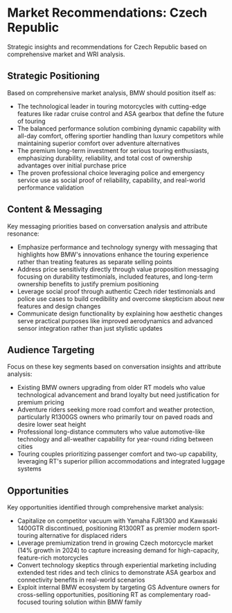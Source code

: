 # Market Recommendations: Czech Republic

Strategic insights and recommendations for Czech Republic based on comprehensive market and WRI analysis.

## Strategic Positioning
Based on comprehensive market analysis, BMW should position itself as:
- The technological leader in touring motorcycles with cutting-edge features like radar cruise control and ASA gearbox that define the future of touring
- The balanced performance solution combining dynamic capability with all-day comfort, offering sportier handling than luxury competitors while maintaining superior comfort over adventure alternatives
- The premium long-term investment for serious touring enthusiasts, emphasizing durability, reliability, and total cost of ownership advantages over initial purchase price
- The proven professional choice leveraging police and emergency service use as social proof of reliability, capability, and real-world performance validation

## Content & Messaging
Key messaging priorities based on conversation analysis and attribute resonance:
- Emphasize performance and technology synergy with messaging that highlights how BMW's innovations enhance the touring experience rather than treating features as separate selling points
- Address price sensitivity directly through value proposition messaging focusing on durability testimonials, included features, and long-term ownership benefits to justify premium positioning
- Leverage social proof through authentic Czech rider testimonials and police use cases to build credibility and overcome skepticism about new features and design changes
- Communicate design functionality by explaining how aesthetic changes serve practical purposes like improved aerodynamics and advanced sensor integration rather than just stylistic updates

## Audience Targeting
Focus on these key segments based on conversation insights and attribute analysis:
- Existing BMW owners upgrading from older RT models who value technological advancement and brand loyalty but need justification for premium pricing
- Adventure riders seeking more road comfort and weather protection, particularly R1300GS owners who primarily tour on paved roads and desire lower seat height
- Professional long-distance commuters who value automotive-like technology and all-weather capability for year-round riding between cities
- Touring couples prioritizing passenger comfort and two-up capability, leveraging RT's superior pillion accommodations and integrated luggage systems

## Opportunities
Key opportunities identified through comprehensive market analysis:
- Capitalize on competitor vacuum with Yamaha FJR1300 and Kawasaki 1400GTR discontinued, positioning R1300RT as premier modern sport-touring alternative for displaced riders
- Leverage premiumization trend in growing Czech motorcycle market (14% growth in 2024) to capture increasing demand for high-capacity, feature-rich motorcycles
- Convert technology skeptics through experiential marketing including extended test rides and tech clinics to demonstrate ASA gearbox and connectivity benefits in real-world scenarios
- Exploit internal BMW ecosystem by targeting GS Adventure owners for cross-selling opportunities, positioning RT as complementary road-focused touring solution within BMW family
